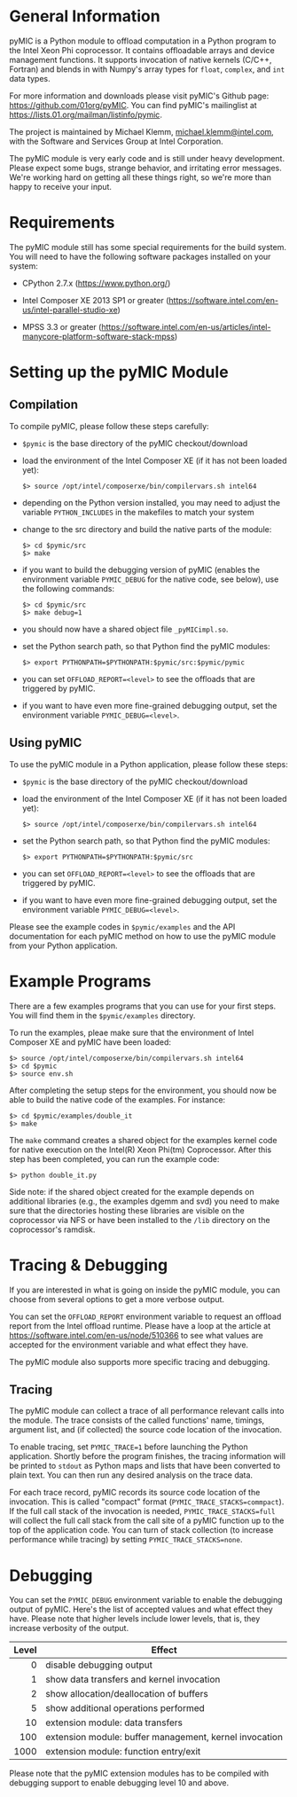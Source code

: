# General Information

pyMIC is a Python module to offload computation in a Python program to the Intel Xeon Phi coprocessor. It contains offloadable arrays and device management functions. It supports invocation of native kernels (C/C++, Fortran) and blends in with Numpy's array types for `float`, `complex`, and `int` data types. 

For more information and downloads please visit pyMIC's Github page: https://github.com/01org/pyMIC. You can find pyMIC's mailinglist at https://lists.01.org/mailman/listinfo/pymic. 

The project is maintained by Michael Klemm, michael.klemm@intel.com, with the Software and Services Group at Intel Corporation. 

The pyMIC module is very early code and is still under heavy development. Please expect some bugs, strange behavior, and irritating error messages. We're working hard on getting all these things right, so we're more than happy to receive your input. 



# Requirements 

The pyMIC module still has some special requirements for the build system.  You will need to have the following software packages installed on your system:

*   CPython 2.7.x (<https://www.python.org/>)

*   Intel Composer XE 2013 SP1 or greater (<https://software.intel.com/en-us/intel-parallel-studio-xe>)

*   MPSS 3.3 or greater (<https://software.intel.com/en-us/articles/intel-manycore-platform-software-stack-mpss>)



# Setting up the pyMIC Module

## Compilation

To compile pyMIC, please follow these steps carefully:

*   `$pymic` is the base directory of the pyMIC checkout/download

*   load the environment of the Intel Composer XE (if it has not been loaded yet):

    ``$> source /opt/intel/composerxe/bin/compilervars.sh intel64``

*   depending on the Python version installed, you may need to adjust the variable `PYTHON_INCLUDES` in the makefiles to match your system

*   change to the src directory and build the native parts of the module:

    ```
    $> cd $pymic/src
    $> make
    ```
  
*   if you want to build the debugging version of pyMIC (enables the environment variable `PYMIC_DEBUG` for the native code, see below), use the following commands:

    ```
    $> cd $pymic/src
    $> make debug=1
    ```
  
*   you should now have a shared object file `_pyMICimpl.so`.  

*   set the Python search path, so that Python find the pyMIC modules:

    ```
    $> export PYTHONPATH=$PYTHONPATH:$pymic/src:$pymic/pymic
    ```

*   you can set `OFFLOAD_REPORT=<level>` to see the offloads that are triggered by pyMIC.

*   if you want to have even more fine-grained debugging output, set the environment variable `PYMIC_DEBUG=<level>`.


## Using pyMIC
  
To use the pyMIC module in a Python application, please follow these steps:

*   `$pymic` is the base directory of the pyMIC checkout/download

*   load the environment of the Intel Composer XE (if it has not been loaded yet):

    ```
    $> source /opt/intel/composerxe/bin/compilervars.sh intel64
    ```

*   set the Python search path, so that Python find the pyMIC modules:

    ```
    $> export PYTHONPATH=$PYTHONPATH:$pymic/src
    ```

*   you can set `OFFLOAD_REPORT=<level>` to see the offloads that are triggered by pyMIC.

*   if you want to have even more fine-grained debugging output, set the environment variable `PYMIC_DEBUG=<level>`.

Please see the example codes in `$pymic/examples` and the API documentation for each pyMIC method on how to use the pyMIC module from your Python application.
 
 
# Example Programs

There are a few examples programs that you can use for your first steps.  You will find them in the `$pymic/examples` directory.  

To run the examples, pleae make sure that the environment of Intel Composer XE and pyMIC have been loaded:

```
$> source /opt/intel/composerxe/bin/compilervars.sh intel64
$> cd $pymic
$> source env.sh
```

After completing the setup steps for the environment, you should now be able to build the native code of the examples.  For instance:

```
$> cd $pymic/examples/double_it
$> make
```
  
The `make` command creates a shared object for the examples kernel code for native execution on the Intel(R) Xeon Phi(tm) Coprocessor.  After this step has been completed, you can run the example code:

```
$> python double_it.py
```

Side note: if the shared object created for the example depends on additional libraries (e.g., the examples dgemm and svd) you need to make sure that the directories hosting these libraries are visible on the coprocessor via NFS or have been installed to the `/lib` directory on the coprocessor's ramdisk.

 

# Tracing & Debugging

If you are interested in what is going on inside the pyMIC module, you can choose from several options to get a more verbose output.

You can set the `OFFLOAD_REPORT` environment variable to request an offload report from the Intel offload runtime.  Please have a loop at the article at <https://software.intel.com/en-us/node/510366> to see what values are accepted for the environment variable and what effect they have.

The pyMIC module also supports more specific tracing and debugging.


## Tracing

The pyMIC module can collect a trace of all performance relevant calls into the module.  The trace consists of the called functions' name, timings, argument list, and (if collected) the source code location of the invocation.

To enable tracing, set `PYMIC_TRACE=1` before launching the Python application.  Shortly before the program finishes, the tracing information will be printed to `stdout` as Python maps and lists that have been converted to plain text.  You can then run any desired analysis on the trace data.

For each trace record, pyMIC records its source code location of the invocation.  This is called "compact" format (`PYMIC_TRACE_STACKS=commpact`).  If the full call stack of the invocation is needed, `PYMIC_TRACE_STACKS=full` will collect the full call stack from the call site of a pyMIC function up to the top of the application code.  You can turn of stack collection (to increase performance while tracing) by setting `PYMIC_TRACE_STACKS=none`.
 

# Debugging

You can set the `PYMIC_DEBUG` environment variable to enable the debugging output of pyMIC.  Here's the list of accepted values and what effect they have.  Please note that higher levels include lower levels, that is, they increase verbosity of the output.

| Level | Effect                                                 |
|------:|--------------------------------------------------------|
|0      | disable debugging output                               |
|1      | show data transfers and kernel invocation              |
|2      | show allocation/deallocation of buffers                |
|5      | show additional operations performed                   | 
|10     | extension module: data transfers                       |
|100    | extension module: buffer management, kernel invocation |
|1000   | extension module: function entry/exit                  |

Please note that the pyMIC extension modules has to be compiled with debugging support to enable debugging level 10 and above.
